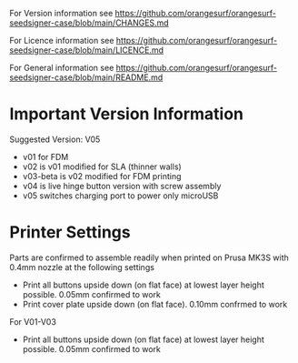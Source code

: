 For Version information see https://github.com/orangesurf/orangesurf-seedsigner-case/blob/main/CHANGES.md

For Licence information see https://github.com/orangesurf/orangesurf-seedsigner-case/blob/main/LICENCE.md

For General information see https://github.com/orangesurf/orangesurf-seedsigner-case/blob/main/README.md

# Important Version Information
Suggested Version: V05

- v01 for FDM
- v02 is v01 modified for SLA (thinner walls)
- v03-beta is v02 modified for FDM printing 
- v04 is live hinge button version with screw assembly
- v05 switches charging port to power only microUSB


# Printer Settings
Parts are confirmed to assemble readily when printed on Prusa MK3S with 0.4mm nozzle at the following settings
- Print all buttons upside down (on flat face) at lowest layer height possible. 0.05mm confirmed to work
- Print cover plate upside down (on flat face). 0.10mm confrmed to work

For V01-V03 
- Print all buttons upside down (on flat face) at lowest layer height possible. 0.05mm confirmed to work

